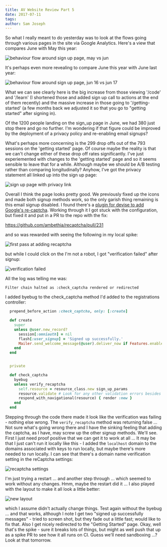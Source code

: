 ```yaml
---
title: AV Website Review Part 5
date: 2017-07-11
tags: 
author: Sam Joseph
---
```



So what I really meant to do yesterday was to look at the flows going through various pages in the site via Google Analytics.  Here's a view that compares June with May this year:

![behaviour flow around sign up page, may vs jun](https://dl.dropbox.com/s/hf47so53v8lnhyw/Screenshot%202017-07-11%2009.23.15.png?dl=1)

It's perhaps even more revealing to compare June this year with June last year:

![behaviour flow around sign up page, jun 16 vs jun 17](https://dl.dropbox.com/s/j1yzvlujhm0qttm/Screenshot%202017-07-11%2009.27.31.png?dl=1)

What we can see clearly here is the big increase from those viewing '/code' and '/learn' (I shortened those and added sign up call to actions at the end of them recently) and the massive increase in those going to '/getting-started' (a few months back we adjusted it so that you go to "getting started" after signing in).

Of the 1200 people landing on the sign_up page in June, we had 380 just stop there and go no further.  I'm wondering if that figure could be improved by the deployment of a privacy policy and re-enabling email signups?  

What's perhaps more concerning is the 299 drop offs out of the 793 sessions on the 'getting started' page.  Of course maybe the reality is that we can't change either of these drop off rates significantly.   I've just experiemented with changes to the 'getting started' page and so it seems sensible to leave that for a while.  Although maybe we should be A/B testing rather than comparing longitudinally?  Anyhow, I've got the privacy statement all linked up into the sign up page:

![sign up page with privacy link](https://dl.dropbox.com/s/ggj4vgtqytlm5jp/Screenshot%202017-07-11%2009.34.22.png?dl=1)

Overall I think the page looks pretty good.  We previously fixed up the icons and made both signup methods work, so the only garish thing remaining is this email signup disabled.  I found there's a [plugin for devise to add Google's re-captcha](https://github.com/plataformatec/devise/wiki/How-To:-Use-Recaptcha-with-Devise).  Working through it I got stuck with the configuration, but fixed it and put in a PR to the repo with the fix:

https://github.com/ambethia/recaptcha/pull/231

and so was rewarded with seeing the following in my local spike:

![first pass at adding recaptcha](https://dl.dropbox.com/s/fxj5vfx9wzj5sb3/Screenshot%202017-07-11%2009.54.23.png?dl=1)

but while I could click on the I'm not a robot, I got "verification failed" after signup:

![verification failed](https://dl.dropbox.com/s/bieuh1rayk3l9i7/Screenshot%202017-07-11%2009.55.37.png?dl=1)

All the log was telling me was: 

```
Filter chain halted as :check_captcha rendered or redirected
```

I added byebug to the check_captcha method I'd added to the registrations controller:

```rb
  prepend_before_action :check_captcha, only: [:create] 

  def create
    super
    unless @user.new_record?
      session[:omniauth] = nil
      flash[:user_signup] = 'Signed up successfully.'
      Mailer.send_welcome_message(@user).deliver_now if Features.enabled?(:welcome_email)
    end
  end


  private

  def check_captcha
    byebug
    unless verify_recaptcha
      self.resource = resource_class.new sign_up_params
      resource.validate # Look for any other validation errors besides Recaptcha
      respond_with_navigational(resource) { render :new }
    end
  end
```

Stepping through the code there made it look like the verification was failing - nothing else wrong.  The `verify_recaptcha` method was returning false ... Not sure what's going wrong there and I have the sinking feeling that adding the captcha, as I have, may screw up the other signup methods.  We'll see.  First I just need proof positive that we can get it to work at all ... It may be that I just can't run it locally like this - I added the `localhost` domain to the domains associated with keys to run locally, but maybe there's more needed to run locally.  I can see that there's a domain name verification setting in the reCaptcha settings:

![recaptcha settings](https://www.dropbox.com/s/53j9mi92omzrls9/Screenshot%202017-07-11%2010.04.42.png?dl=1)

I'm just trying a restart ... and another step through ... which seemed to work without any changes.  Hmm, maybe the restart did it ... I also played with the layout to make it all look a little better:

![new layout](https://www.dropbox.com/s/la5kden3qy8zsb1/Screenshot%202017-07-11%2010.12.41.png?dl=1)

which I assume didn't actually change things.  Test again without the byebug ... and that works, although I note I get two "signed up successfully messages" - tried to screen shot, but they fade out a little fast; would like to fix that.  Also I get nicely redirected to the "Getting Started" page.  Okay, well that's the spike - sure it breaks lots of things, but might as well push that up as a spike PR to see how it all runs on CI.  Guess we'll need sandboxing ...?  Look at that tomorrow.
